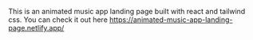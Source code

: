 This is an animated music app landing page built with react and tailwind css. You can check it out here https://animated-music-app-landing-page.netlify.app/
